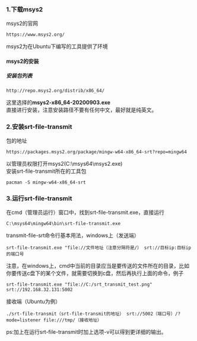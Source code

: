 ### 1.下载msys2

msys2的官网
```
https://www.msys2.org/
```
msys2为在Ubuntu下编写的工具提供了环境<br />

#### msys2的安装
##### 安装包列表
```
http://repo.msys2.org/distrib/x86_64/
```
这里选择的**msys2-x86_64-20200903.exe**<br />
直接进行安装，注意安装路径不要有任何中文，最好就是纯英文。<br />
### 2.安装srt-file-transmit
包的地址
```
https://packages.msys2.org/package/mingw-w64-x86_64-srt?repo=mingw64
```
以管理员权限打开msys2(C:\msys64\msys2.exe)<br />
安装srt-file-transmit所在的工具包
```
pacman -S mingw-w64-x86_64-srt
```
### 3.运行srt-file-transmit

在cmd（管理员运行）窗口中，找到srt-file-transmit.exe，直接运行
```
C:\msys64\mingw64\bin\srt-file-transmit.exe
```
transmit-file-srt命令行基本用法，windows上（发送端）
```
srt-file-transmit.exe "file://文件地址（注意分隔符是/） srt://目标ip:目标ip的端口号
```
注意，在windows上，cmd中当前的目录应当是要传送的文件所在的目录，比如你要传送c盘下的某个文件，就需要切换到c盘，然后再执行上面的命令，例子
```
srt-file-transmit.exe "file://C:/srt_transmit_test.png" srt://192.168.32.131:5002
```
接收端（Ubuntu为例）
```
./srt-file-transmit（srt-file-transmit的地址） srt://5002（端口号）/?mode=listener file:///tmp/（接收地址）
```
ps:加上在运行srt-file-transmit时加上选项-v可以得到更详细的输出。
